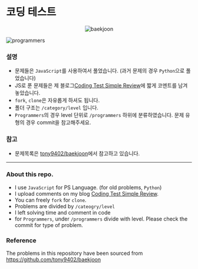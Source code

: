 # 코딩 테스트
<p align="center"><img 
src="https://d2gd6pc034wcta.cloudfront.net/images/logo@2x.png" alt="baekjoon" style="max-height: 300px"/></p>

<p align="center">
    <p style="max-width: 551px;">
        <img src="https://programmers.co.kr/assets/img-meta-programmers-e00862a7c9acd8ef5164f8c85b3ab0127d083ab59b3a98d7219690bd3570bf35.png" alt="programmers" style="max-height: 300px;"/>
    </p>
</p>

### 설명

+ 문제들은 ```JavaScript```를 사용하여서 풀었습니다. (과거 문제의 경우 ```Python```으로 풀었습니다)
+ JS로 푼 문제들은 제 블로그[Coding Test Simple Review](https://blog.steinjun.net/post/edit/10)에 짧게 코멘트를 남겨놓았습니다.
+ ```fork```, ```clone```은 자유롭게 하셔도 됩니다.
+ 폴더 구조는 ```/category/level``` 입니다.
+ `Programmers`의 경우 level 단위로 `/programmers` 하위에 분류하였습니다. 문제 유형의 경우 commit을 참고해주세요.

### 참고
+ 문제목록은 [tony9402/baekjoon](https://github.com/tony9402/baekjoon)에서 참고하고 있습니다.

---

### About this repo.
+ I use ```JavaScript``` for PS Language. (for old problems, ```Python```)
+ I upload comments on my blog [Coding Test Simple Review](https://blog.steinjun.net/post/edit/10).
+ You can freely ```fork``` for ```clone```.
+ Problems are divided by ```/cateogry/level```
+ I left solving time and comment in code
+ for `Programmers`, under ```/programmers``` divide with level. Please check the commit for type of problem.

### Reference
The problems in this repository have been sourced from https://github.com/tony9402/baekjoon
